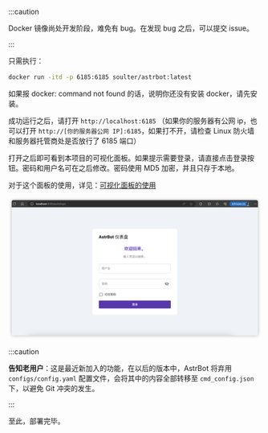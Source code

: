 
:::caution

Docker 镜像尚处开发阶段，难免有 bug。在发现 bug 之后，可以提交 issue。

:::

只需执行：

```bash
docker run -itd -p 6185:6185 soulter/astrbot:latest
```

如果报 docker: command not found 的话，说明你还没有安装 docker，请先安装。

成功运行之后，请打开 `http://localhost:6185` （如果你的服务器有公网 ip，也可以打开 `http://[你的服务器公网 IP]:6185`，如果打不开，请检查 Linux 防火墙和服务器托管商处是否放行了 6185 端口）

打开之后即可看到本项目的可视化面板。如果提示需要登录，请直接点击登录按钮。密码和用户名可在之后修改。密码使用 MD5 加密，并且只存于本地。

对于这个面板的使用，详见：[可视化面板的使用](/使用/可视化面板)

![可视化面板](image.png)

:::caution

**告知老用户**：这是最近新加入的功能，在以后的版本中，AstrBot 将弃用 `configs/config.yaml` 配置文件，会将其中的内容全部转移至 `cmd_config.json` 下，以避免 Git 冲突的发生。

:::

至此，部署完毕。
